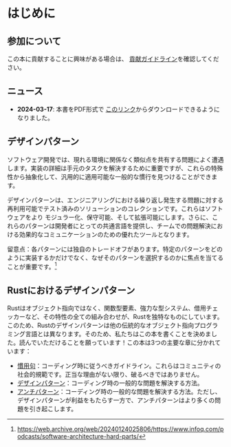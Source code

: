 # はじめに

## 参加について

この本に貢献することに興味がある場合は、
[貢献ガイドライン](https://github.com/rust-unofficial/patterns/blob/master/CONTRIBUTING.md)を確認してください。

## ニュース

- **2024-03-17**: 本書をPDF形式で
  [このリンク](https://rust-unofficial.github.io/patterns/rust-design-patterns.pdf)からダウンロードできるようになりました。

## デザインパターン

ソフトウェア開発では、現れる環境に関係なく類似点を共有する問題によく遭遇します。実装の詳細は手元のタスクを解決するために重要ですが、これらの特殊性から抽象化して、汎用的に適用可能な一般的な慣行を見つけることができます。

デザインパターンは、エンジニアリングにおける繰り返し発生する問題に対する再利用可能でテスト済みのソリューションのコレクションです。これらはソフトウェアをより
モジュラー化、保守可能、そして拡張可能にします。さらに、これらのパターンは開発者にとっての共通言語を提供し、チームでの問題解決における効果的なコミュニケーションのための優れたツールとなります。

留意点：各パターンには独自のトレードオフがあります。特定のパターンをどのように実装するかだけでなく、なぜそのパターンを選択するのかに焦点を当てることが重要です。[^1]

## Rustにおけるデザインパターン

Rustはオブジェクト指向ではなく、関数型要素、強力な型システム、借用チェッカーなど、その特性の全ての組み合わせが、Rustを独特なものにしています。このため、Rustのデザインパターンは他の伝統的なオブジェクト指向プログラミング言語とは異なります。そのため、私たちはこの本を書くことを決めました。読んでいただけることを願っています！この本は3つの主要な章に分かれています：

- [慣用句](./idioms/index.md)：コーディング時に従うべきガイドライン。これらはコミュニティの社会的規範です。正当な理由がない限り、破るべきではありません。
- [デザインパターン](./patterns/index.md)：コーディング時の一般的な問題を解決する方法。
- [アンチパターン](./anti_patterns/index.md)：コーディング時の一般的な問題を解決する方法。ただし、デザインパターンが利益をもたらす一方で、アンチパターンはより多くの問題を引き起こします。

[^1]: https://web.archive.org/web/20240124025806/https://www.infoq.com/podcasts/software-architecture-hard-parts/
